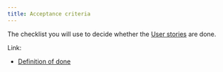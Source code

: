 ```yaml
---
title: Acceptance criteria
---
```

The checklist you will use to decide whether the [User stories](danielesalvatore/project-management/agile-project-management/scrum/user-stories.md) are done. 

Link:
- [Definition of done](danielesalvatore/project-management/agile-project-management/scrum/definition-of-done.md)
